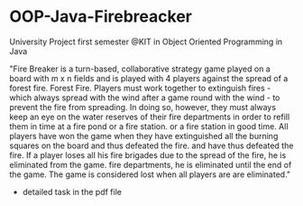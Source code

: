 # OOP-Java-Firebreacker

University Project first semester @KIT in Object Oriented Programming in Java

"Fire Breaker is a turn-based, collaborative strategy game played on a board with
m x n fields and is played with 4 players against the spread of a forest fire.
Forest Fire.
Players must work together to extinguish fires - which always spread with the wind after a game round
with the wind - to prevent the fire from spreading. In doing so, however, they must always
keep an eye on the water reserves of their fire departments in order to refill them in time at a fire pond or a fire station.
or a fire station in good time.
All players have won the game when they have extinguished all the burning squares on the board and thus defeated the fire.
and have thus defeated the fire. If a player loses all his fire brigades due to the spread of the fire, he is eliminated from the game.
fire departments, he is eliminated until the end of the game. The game is considered lost when all players are
are eliminated."

- detailed task in the pdf file
